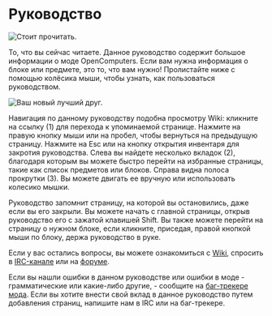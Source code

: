 # Руководство

![Стоит прочитать.](oredict:oc:manual)

То, что вы сейчас читаете. Данное руководство содержит большое информации о моде OpenComputers. Если вам нужна информация о блоке или предмете, это то, что вам нужно! Пролистайте ниже с помощью колёсика мыши, чтобы узнать, как пользоваться руководством.

![Ваш новый лучший друг.](opencomputers:doc/img/manual.png)

Навигация по данному руководству подобна просмотру Wiki: кликните на ссылку (1) для перехода к упоминаемой странице. Нажмите на правую кнопку мыши или на пробел, чтобы вернуться на предыдущую страницу. Нажмите на Esc или на кнопку открытия инвентаря для закротия руководства. Слева вы найдете несколько вкладок (2), благодаря которым вы можете быстро перейти на избранные страницы, такие как список предметов или блоков. Справа видна полоса прокрутки (3). Вы можете двигать ее вручную или использовать колесико мышки.

Руководство запомнит страницу, на которой вы остановились, даже если вы его закрыли. Вы можете начать с главной страницы, открыв руководство его с зажатой клавишей Shift. Вы также можете перейти на страницу о нужном блоке, если кликните, приседая, правой кнопкой мыши по блоку, держа руководство в руке.

Если у вас остались вопросы, вы можете ознакомиться с [Wiki](https://ocdoc.cil.li), спросить в [IRC-канале](http://webchat.esper.net/?channels=#oc) или на [форуме](https://oc.cil.li/).

Если вы нашли ошибки в данном руководстве или ошибки в моде - грамматические или какие-либо другие, - сообщите на [баг-трекере мода](https://github.com/MightyPirates/OpenComputers/issues). Если вы хотите внести свой вклад в данное руководство путем добавления страниц, напишите нам в IRC или на баг-трекере.
